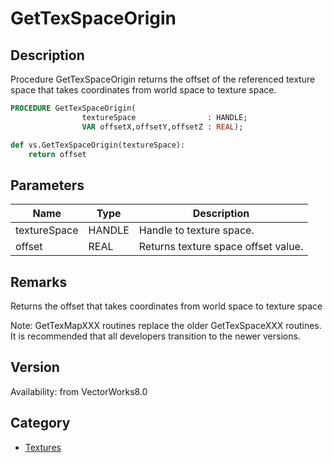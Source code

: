 # GetTexSpaceOrigin

## Description
Procedure GetTexSpaceOrigin returns the offset of the referenced texture space that takes coordinates from world space to texture space.

```pascal
PROCEDURE GetTexSpaceOrigin(
				textureSpace                : HANDLE;
				VAR offsetX,offsetY,offsetZ : REAL);
```

```python
def vs.GetTexSpaceOrigin(textureSpace):
    return offset
```

## Parameters
|Name|Type|Description|
|---|---|---|
|textureSpace|HANDLE|Handle to texture space.|
|offset|REAL|Returns texture space offset value.|

## Remarks
Returns the offset that takes coordinates from world space to texture space

Note: GetTexMapXXX routines replace the older GetTexSpaceXXX routines.  It is recommended that all developers transition to the newer versions.

## Version
Availability: from VectorWorks8.0

## Category
* [Textures](../Categories/Textures.md)
